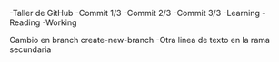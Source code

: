 -Taller de GitHub
-Commit 1/3
-Commit 2/3
-Commit 3/3
-Learning
-Reading
-Working

Cambio en branch create-new-branch
-Otra linea de texto en la rama secundaria